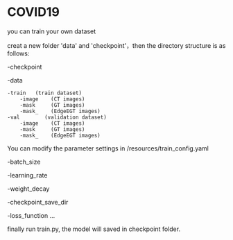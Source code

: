 # COVID19
you can train your own dataset

creat a new folder 'data' and 'checkpoint'，then the directory structure is as follows:

-checkpoint

-data 

    -train   (train dataset)
        -image    (CT images)
        -mask     (GT images)
        -mask_    (EdgeEGT images)
    -val        (validation dataset)
        -image    (CT images)
        -mask     (GT images)
        -mask_    (EdgeEGT images)

You can modify the parameter settings in /resources/train_config.yaml

-batch_size

-learning_rate

-weight_decay

-checkpoint_save_dir

-loss_function
...


finally run train.py, the model will saved in checkpoint folder.

